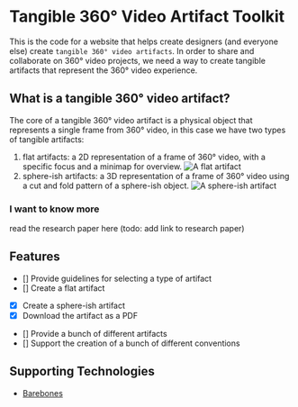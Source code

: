 # Tangible 360° Video Artifact Toolkit

This is the code for a website that helps create designers (and everyone else) create `tangible 360° video artifacts`. In order to share and collaborate on 360° video projects, we need a way to create tangible artifacts that represent the 360° video experience.

## What is a tangible 360° video artifact?

The core of a tangible 360° video artifact is a physical object that represents a single frame from 360° video, in this case we have two types of tangible artifacts:

1. flat artifacts: a 2D representation of a frame of 360° video, with a specific focus and a minimap for overview.
![A flat artifact](https://360artifact.com/examples/flat.png)
2. sphere-ish artifacts: a 3D representation of a frame of 360° video using a cut and fold pattern of a sphere-ish object.
![A sphere-ish artifact](https://360artifact.com/examples/isohedron.png)

### I want to know more

read the research paper here (todo: add link to research paper)

## Features

- [] Provide guidelines for selecting a type of artifact
- [] Create a flat artifact
- [X] Create a sphere-ish artifact
- [X] Download the artifact as a PDF
- [] Provide a bunch of different artifacts
- [] Support the creation of a bunch of different conventions

## Supporting Technologies

- [Barebones](https://github.com/acahir/Barebones)
